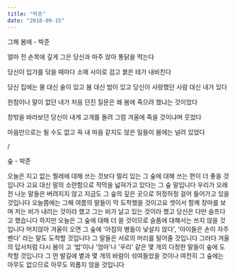 ```yaml
---
title: "박준"
date: "2018-09-15"
---
```


그해 봄에 - 박준

얼마 전 손목에 깊게 그은 당신과 마주 앉아 통닭을 먹는다

당신이 입가를 닦을 때마다 소매 사이로 검고 붉은 테가 내비친다

당신 집에는 물 대신 술이 있고 봄 대신 밤이 있고 당신이 사랑했던 사람 대신 내가 있다

한참이나 말이 없던 내가 처음 던진 질문은 왜 봄에 죽으려 했냐는 것이었다

창밖을 바라보던 당신이 내게 고개를 돌려 그럼 겨울에 죽을 것이냐며 웃었다

마음만으로는 될 수도 없고 꼭 내 마음 같지도 않은 일들이 봄에는 널려 있었다

/

숲 - 박준

오늘은 지고 없는 찔레에 대해 쓰는 것보다 멀리 있는 그 숲에 대해 쓰는 편이 더 좋을 것입니다 고요 대신 말의 소란함으로 적막을 넓혀가고 있다는 그 숲 말입니다 우리가 오래전 나눈 말들은 버려지지 않고 지금도 그 숲의 깊은 곳으로 허정허정 걸어 들어가고 있을 것입니다 오늘쯤에는 그해 여름의 말들이 막 도착했을 것이고요 셋이서 함께 장마를 보며 저는 비가 내리는 것이라 했고 그는 비가 날고 있는 것이라 했고 당신은 다만 슬프다고 했습니다 하지만 오늘은 그 숲에 대해 더 쓸 것이므로 슬픔에 대해서는 쓰지 않을 것입니다 머지않아 겨울이 오면 그 숲에 '아침의 병듦이 낯설지 않다', '아이들은 손이 자주 벤다' 라는 말도 도착할 것입니다 그 말들은 서로의 머리를 털어줄 것입니다 그러다 겨울의 답서처럼 다시 봄이 고 '밥'이나 '엄마'나 '우리' 같은 몇 개의 다정한 말들이 숲에 도착할 것입니다 그 먼 발길에 볕과 몇 개의 바람이 섞여들었을 것이나 여전히 그 숲에는 아무도 없으므로 아무도 외롭지 않을 것입니다
